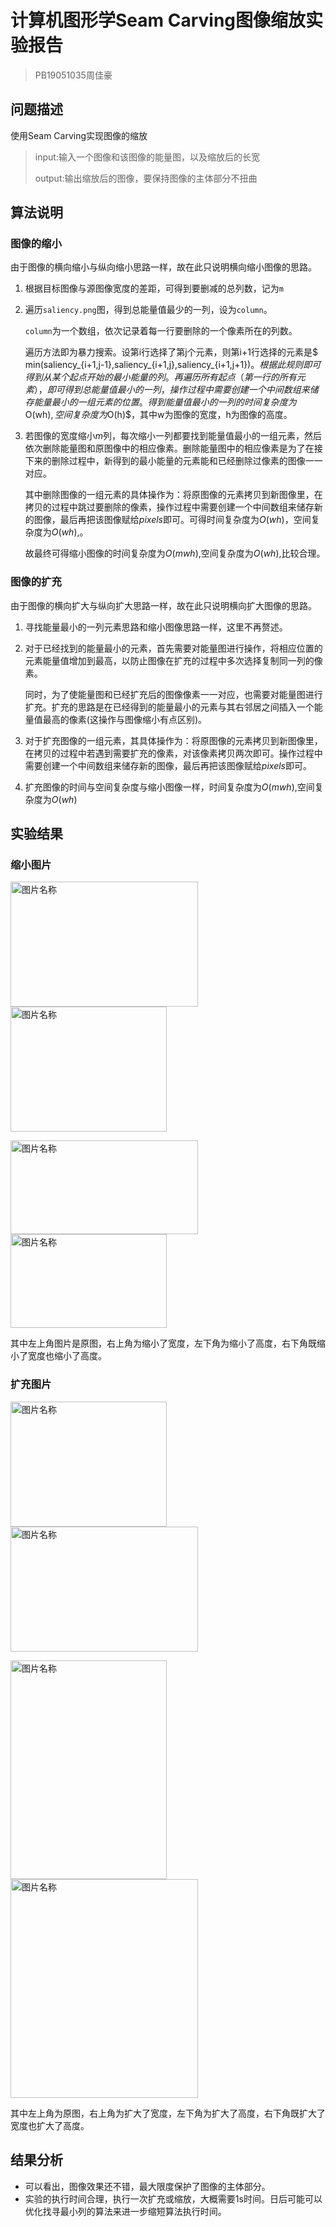 # 计算机图形学Seam Carving图像缩放实验报告

> PB19051035周佳豪

## 问题描述

使用Seam Carving实现图像的缩放

> input:输入一个图像和该图像的能量图，以及缩放后的长宽
>
> output:输出缩放后的图像，要保持图像的主体部分不扭曲

## 算法说明

### 图像的缩小

由于图像的横向缩小与纵向缩小思路一样，故在此只说明横向缩小图像的思路。

1. 根据目标图像与源图像宽度的差距，可得到要删减的总列数，记为`m`

2. 遍历`saliency.png`图，得到总能量值最少的一列，设为`column`。

   `column`为一个数组，依次记录着每一行要删除的一个像素所在的列数。

   遍历方法即为暴力搜索。设第i行选择了第j个元素，则第i+1行选择的元素是$ min(saliency_{i+1,j-1},saliency_{i+1,j},saliency_{i+1,j+1})$。根据此规则即可得到从某个起点开始的最小能量的列。再遍历所有起点（第一行的所有元素），即可得到总能量值最小的一列，操作过程中需要创建一个中间数组来储存能量最小的一组元素的位置。得到能量值最小的一列的时间复杂度为$O(wh)$,空间复杂度为$O(h)$，其中w为图像的宽度，h为图像的高度。

3. 若图像的宽度缩小$m$列，每次缩小一列都要找到能量值最小的一组元素，然后依次删除能量图和原图像中的相应像素。删除能量图中的相应像素是为了在接下来的删除过程中，新得到的最小能量的元素能和已经删除过像素的图像一一对应。

   其中删除图像的一组元素的具体操作为：将原图像的元素拷贝到新图像里，在拷贝的过程中跳过要删除的像素，操作过程中需要创建一个中间数组来储存新的图像，最后再把该图像赋给$pixels$即可。可得时间复杂度为$O(wh)$，空间复杂度为$O(wh)$,。

   故最终可得缩小图像的时间复杂度为$O(mwh)$,空间复杂度为$O(wh)$,比较合理。

### 图像的扩充

由于图像的横向扩大与纵向扩大思路一样，故在此只说明横向扩大图像的思路。

1. 寻找能量最小的一列元素思路和缩小图像思路一样，这里不再赘述。

2. 对于已经找到的能量最小的元素，首先需要对能量图进行操作，将相应位置的元素能量值增加到最高，以防止图像在扩充的过程中多次选择复制同一列的像素。

   同时，为了使能量图和已经扩充后的图像像素一一对应，也需要对能量图进行扩充。扩充的思路是在已经得到的能量最小的元素与其右邻居之间插入一个能量值最高的像素(这操作与图像缩小有点区别)。

3. 对于扩充图像的一组元素，其具体操作为：将原图像的元素拷贝到新图像里，在拷贝的过程中若遇到需要扩充的像素，对该像素拷贝两次即可。操作过程中需要创建一个中间数组来储存新的图像，最后再把该图像赋给$pixels$即可。

4. 扩充图像的时间与空间复杂度与缩小图像一样，时间复杂度为$O(mwh)$,空间复杂度为$O(wh)$

## 实验结果

### 缩小图片

<img src="C:\Users\86130\AppData\Roaming\Typora\typora-user-images\image-20220322201737830.png" width = "300" height = "200" alt="图片名称" align=center /><img src="C:\Users\86130\AppData\Roaming\Typora\typora-user-images\image-20220322202057078.png" width = "250" height = "200" alt="图片名称" align=center />

<img src="C:\Users\86130\AppData\Roaming\Typora\typora-user-images\image-20220322202417638.png" width = "300" height = "150" alt="图片名称" align=center /><img src="C:\Users\86130\AppData\Roaming\Typora\typora-user-images\image-20220322202503014.png" width = "250" height = "150" alt="图片名称" align=center />

其中左上角图片是原图，右上角为缩小了宽度，左下角为缩小了高度，右下角既缩小了宽度也缩小了高度。

### 扩充图片

<img src="C:\Users\86130\AppData\Roaming\Typora\typora-user-images\image-20220322201737830.png" width = "250" height = "200" alt="图片名称" align=center /><img src="C:\Users\86130\AppData\Roaming\Typora\typora-user-images\image-20220322202826233.png" width = "300" height = "200" alt="图片名称" align=center />

<img src="C:\Users\86130\AppData\Roaming\Typora\typora-user-images\image-20220322203302236.png" width = "250" height = "350" alt="图片名称" align=center /><img src="C:\Users\86130\AppData\Roaming\Typora\typora-user-images\image-20220322203523826.png" width = "300" height = "350" alt="图片名称" align=center />

其中左上角为原图，右上角为扩大了宽度，左下角为扩大了高度，右下角既扩大了宽度也扩大了高度。

## 结果分析

* 可以看出，图像效果还不错，最大限度保护了图像的主体部分。
* 实验的执行时间合理，执行一次扩充或缩放，大概需要1s时间。日后可能可以优化找寻最小列的算法来进一步缩短算法执行时间。

